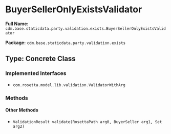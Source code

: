 # BuyerSellerOnlyExistsValidator

**Full Name:** `cdm.base.staticdata.party.validation.exists.BuyerSellerOnlyExistsValidator`

**Package:** `cdm.base.staticdata.party.validation.exists`

## Type: Concrete Class

### Implemented Interfaces

- `com.rosetta.model.lib.validation.ValidatorWithArg`

### Methods

#### Other Methods

- `ValidationResult validate(RosettaPath arg0, BuyerSeller arg1, Set arg2)`

